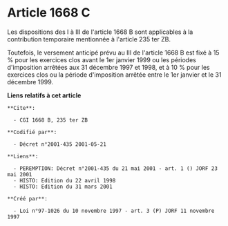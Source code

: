# Article 1668 C

Les dispositions des I à III de l'article 1668 B sont applicables à la contribution temporaire mentionnée à l'article 235 ter
ZB.

Toutefois, le versement anticipé prévu au III de l'article 1668 B est fixé à 15 % pour les exercices clos avant le 1er
janvier 1999 ou les périodes d'imposition arrêtées aux 31 décembre 1997 et 1998, et à 10 % pour les exercices clos ou la
période d'imposition arrêtée entre le 1er janvier et le 31 décembre 1999.

**Liens relatifs à cet article**

	**Cite**:

	  - CGI 1668 B, 235 ter ZB

	**Codifié par**:

	  - Décret n°2001-435 2001-05-21

	**Liens**:

	  - PEREMPTION: Décret n°2001-435 du 21 mai 2001 - art. 1 () JORF 23 mai 2001
	  - HISTO: Edition du 22 avril 1998
	  - HISTO: Edition du 31 mars 2001

	**Créé par**:

	  - Loi n°97-1026 du 10 novembre 1997 - art. 3 (P) JORF 11 novembre 1997
